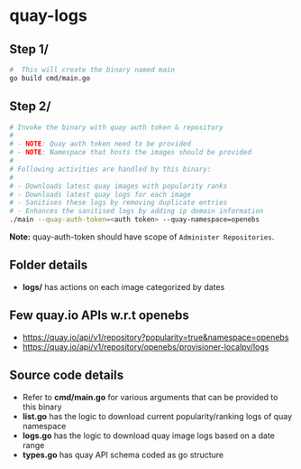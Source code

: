 # quay-logs

## Step 1/
```sh
#  This will create the binary named main
go build cmd/main.go
```

## Step 2/
```sh
# Invoke the binary with quay auth token & repository
#
# - NOTE: Quay auth token need to be provided
# - NOTE: Namespace that hosts the images should be provided
#
# Following activities are handled by this binary:
#
# - Downloads latest quay images with popularity ranks
# - Downloads latest quay logs for each image
# - Sanitises these logs by removing duplicate entries
# - Enhances the sanitised logs by adding ip domain information
./main --quay-auth-token=<auth token> --quay-namespace=openebs
```

**Note:** quay-auth-token should have scope of `Administer Repositories`.

## Folder details
- **logs/** has actions on each image categorized by dates

## Few quay.io APIs w.r.t openebs
- https://quay.io/api/v1/repository?popularity=true&namespace=openebs
- https://quay.io/api/v1/repository/openebs/provisioner-localpv/logs

## Source code details
- Refer to **cmd/main.go** for various arguments that can be provided to this binary
- **list.go** has the logic to download current popularity/ranking logs of quay namespace
- **logs.go** has the logic to download quay image logs based on a date range
- **types.go** has quay API schema coded as go structure
